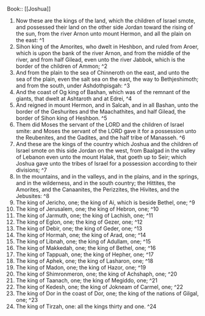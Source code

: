  Book:: [[Joshua]]
 1. Now these are the kings of the land, which the children of Israel smote, and possessed their land on the other side Jordan toward the rising of the sun, from the river Arnon unto mount Hermon, and all the plain on the east: ^1
 2. Sihon king of the Amorites, who dwelt in Heshbon, and ruled from Aroer, which is upon the bank of the river Arnon, and from the middle of the river, and from half Gilead, even unto the river Jabbok, which is the border of the children of Ammon; ^2
 3. And from the plain to the sea of Chinneroth on the east, and unto the sea of the plain, even the salt sea on the east, the way to Bethjeshimoth; and from the south, under Ashdothpisgah: ^3
 4. And the coast of Og king of Bashan, which was of the remnant of the giants, that dwelt at Ashtaroth and at Edrei, ^4
 5. And reigned in mount Hermon, and in Salcah, and in all Bashan, unto the border of the Geshurites and the Maachathites, and half Gilead, the border of Sihon king of Heshbon. ^5
 6. Them did Moses the servant of the LORD and the children of Israel smite: and Moses the servant of the LORD gave it for a possession unto the Reubenites, and the Gadites, and the half tribe of Manasseh. ^6
 7. And these are the kings of the country which Joshua and the children of Israel smote on this side Jordan on the west, from Baalgad in the valley of Lebanon even unto the mount Halak, that goeth up to Seir; which Joshua gave unto the tribes of Israel for a possession according to their divisions; ^7
 8. In the mountains, and in the valleys, and in the plains, and in the springs, and in the wilderness, and in the south country; the Hittites, the Amorites, and the Canaanites, the Perizzites, the Hivites, and the Jebusites: ^8
 9. The king of Jericho, one; the king of Ai, which is beside Bethel, one; ^9
 10. The king of Jerusalem, one; the king of Hebron, one; ^10
 11. The king of Jarmuth, one; the king of Lachish, one; ^11
 12. The king of Eglon, one; the king of Gezer, one; ^12
 13. The king of Debir, one; the king of Geder, one; ^13
 14. The king of Hormah, one; the king of Arad, one; ^14
 15. The king of Libnah, one; the king of Adullam, one; ^15
 16. The king of Makkedah, one; the king of Bethel, one; ^16
 17. The king of Tappuah, one; the king of Hepher, one; ^17
 18. The king of Aphek, one; the king of Lasharon, one; ^18
 19. The king of Madon, one; the king of Hazor, one; ^19
 20. The king of Shimronmeron, one; the king of Achshaph, one; ^20
 21. The king of Taanach, one; the king of Megiddo, one; ^21
 22. The king of Kedesh, one; the king of Jokneam of Carmel, one; ^22
 23. The king of Dor in the coast of Dor, one; the king of the nations of Gilgal, one; ^23
 24. The king of Tirzah, one: all the kings thirty and one. ^24
